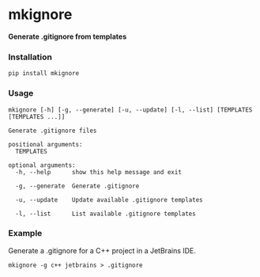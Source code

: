 # mkignore
**Generate .gitignore from templates**

### Installation
`pip install mkignore`

### Usage
```shell script
mkignore [-h] [-g, --generate] [-u, --update] [-l, --list] [TEMPLATES [TEMPLATES ...]]

Generate .gitignore files

positional arguments:
  TEMPLATES

optional arguments:
  -h, --help      show this help message and exit
  
  -g, --generate  Generate .gitignore
  
  -u, --update    Update available .gitignore templates
  
  -l, --list      List available .gitignore templates
```
  
### Example
Generate a .gitignore for a C++ project in a JetBrains IDE.

`mkignore -g c++ jetbrains > .gitignore`